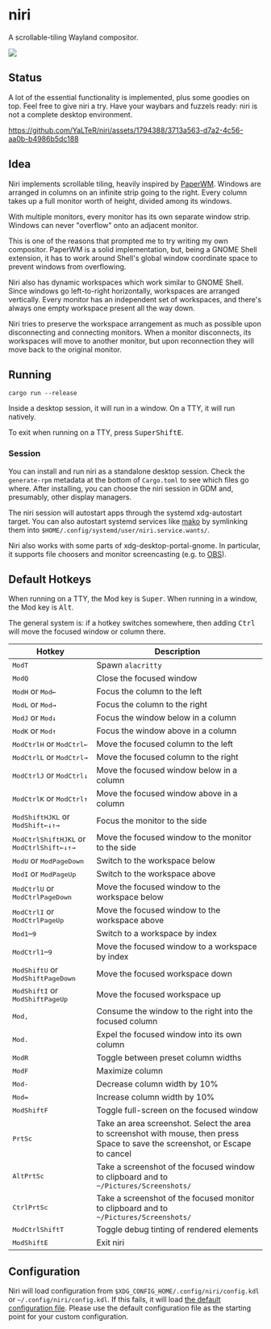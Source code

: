 # niri

A scrollable-tiling Wayland compositor.

![](https://github.com/YaLTeR/niri/assets/1794388/e35fd9e1-105b-4bd5-94c9-207fd6fb3c18)

## Status

A lot of the essential functionality is implemented, plus some goodies on top.
Feel free to give niri a try.
Have your waybars and fuzzels ready: niri is not a complete desktop environment.

https://github.com/YaLTeR/niri/assets/1794388/3713a563-d7a2-4c56-aa0b-b4986b5dc188

## Idea

Niri implements scrollable tiling, heavily inspired by [PaperWM].
Windows are arranged in columns on an infinite strip going to the right.
Every column takes up a full monitor worth of height, divided among its windows.

With multiple monitors, every monitor has its own separate window strip.
Windows can never "overflow" onto an adjacent monitor.

This is one of the reasons that prompted me to try writing my own compositor.
PaperWM is a solid implementation, but, being a GNOME Shell extension, it has to work around Shell's global window coordinate space to prevent windows from overflowing.

Niri also has dynamic workspaces which work similar to GNOME Shell.
Since windows go left-to-right horizontally, workspaces are arranged vertically.
Every monitor has an independent set of workspaces, and there's always one empty workspace present all the way down.

Niri tries to preserve the workspace arrangement as much as possible upon disconnecting and connecting monitors.
When a monitor disconnects, its workspaces will move to another monitor, but upon reconnection they will move back to the original monitor.

## Running

`cargo run --release`

Inside a desktop session, it will run in a window.
On a TTY, it will run natively.

To exit when running on a TTY, press <kbd>Super</kbd><kbd>Shift</kbd><kbd>E</kbd>.

### Session

You can install and run niri as a standalone desktop session.
Check the `generate-rpm` metadata at the bottom of `Cargo.toml` to see which files go where.
After installing, you can choose the niri session in GDM and, presumably, other display managers.

The niri session will autostart apps through the systemd xdg-autostart target.
You can also autostart systemd services like [mako] by symlinking them into `$HOME/.config/systemd/user/niri.service.wants/`.

Niri also works with some parts of xdg-desktop-portal-gnome.
In particular, it supports file choosers and monitor screencasting (e.g. to [OBS]).

## Default Hotkeys

When running on a TTY, the Mod key is <kbd>Super</kbd>.
When running in a window, the Mod key is <kbd>Alt</kbd>.

The general system is: if a hotkey switches somewhere, then adding <kbd>Ctrl</kbd> will move the focused window or column there.

| Hotkey | Description |
| ------ | ----------- |
| <kbd>Mod</kbd><kbd>T</kbd> | Spawn `alacritty` |
| <kbd>Mod</kbd><kbd>Q</kbd> | Close the focused window |
| <kbd>Mod</kbd><kbd>H</kbd> or <kbd>Mod</kbd><kbd>←</kbd> | Focus the column to the left |
| <kbd>Mod</kbd><kbd>L</kbd> or <kbd>Mod</kbd><kbd>→</kbd> | Focus the column to the right |
| <kbd>Mod</kbd><kbd>J</kbd> or <kbd>Mod</kbd><kbd>↓</kbd> | Focus the window below in a column |
| <kbd>Mod</kbd><kbd>K</kbd> or <kbd>Mod</kbd><kbd>↑</kbd> | Focus the window above in a column |
| <kbd>Mod</kbd><kbd>Ctrl</kbd><kbd>H</kbd> or <kbd>Mod</kbd><kbd>Ctrl</kbd><kbd>←</kbd> | Move the focused column to the left |
| <kbd>Mod</kbd><kbd>Ctrl</kbd><kbd>L</kbd> or <kbd>Mod</kbd><kbd>Ctrl</kbd><kbd>→</kbd> | Move the focused column to the right |
| <kbd>Mod</kbd><kbd>Ctrl</kbd><kbd>J</kbd> or <kbd>Mod</kbd><kbd>Ctrl</kbd><kbd>↓</kbd> | Move the focused window below in a column |
| <kbd>Mod</kbd><kbd>Ctrl</kbd><kbd>K</kbd> or <kbd>Mod</kbd><kbd>Ctrl</kbd><kbd>↑</kbd> | Move the focused window above in a column |
| <kbd>Mod</kbd><kbd>Shift</kbd><kbd>H</kbd><kbd>J</kbd><kbd>K</kbd><kbd>L</kbd> or <kbd>Mod</kbd><kbd>Shift</kbd><kbd>←</kbd><kbd>↓</kbd><kbd>↑</kbd><kbd>→</kbd> | Focus the monitor to the side |
| <kbd>Mod</kbd><kbd>Ctrl</kbd><kbd>Shift</kbd><kbd>H</kbd><kbd>J</kbd><kbd>K</kbd><kbd>L</kbd> or <kbd>Mod</kbd><kbd>Ctrl</kbd><kbd>Shift</kbd><kbd>←</kbd><kbd>↓</kbd><kbd>↑</kbd><kbd>→</kbd> | Move the focused window to the monitor to the side |
| <kbd>Mod</kbd><kbd>U</kbd> or <kbd>Mod</kbd><kbd>PageDown</kbd> | Switch to the workspace below |
| <kbd>Mod</kbd><kbd>I</kbd> or <kbd>Mod</kbd><kbd>PageUp</kbd> | Switch to the workspace above |
| <kbd>Mod</kbd><kbd>Ctrl</kbd><kbd>U</kbd> or <kbd>Mod</kbd><kbd>Ctrl</kbd><kbd>PageDown</kbd> | Move the focused window to the workspace below |
| <kbd>Mod</kbd><kbd>Ctrl</kbd><kbd>I</kbd> or <kbd>Mod</kbd><kbd>Ctrl</kbd><kbd>PageUp</kbd> | Move the focused window to the workspace above |
| <kbd>Mod</kbd><kbd>1</kbd>–<kbd>9</kbd> | Switch to a workspace by index |
| <kbd>Mod</kbd><kbd>Ctrl</kbd><kbd>1</kbd>–<kbd>9</kbd> | Move the focused window to a workspace by index |
| <kbd>Mod</kbd><kbd>Shift</kbd><kbd>U</kbd> or <kbd>Mod</kbd><kbd>Shift</kbd><kbd>PageDown</kbd> | Move the focused workspace down |
| <kbd>Mod</kbd><kbd>Shift</kbd><kbd>I</kbd> or <kbd>Mod</kbd><kbd>Shift</kbd><kbd>PageUp</kbd> | Move the focused workspace up |
| <kbd>Mod</kbd><kbd>,</kbd> | Consume the window to the right into the focused column |
| <kbd>Mod</kbd><kbd>.</kbd> | Expel the focused window into its own column |
| <kbd>Mod</kbd><kbd>R</kbd> | Toggle between preset column widths |
| <kbd>Mod</kbd><kbd>F</kbd> | Maximize column |
| <kbd>Mod</kbd><kbd>-</kbd> | Decrease column width by 10% |
| <kbd>Mod</kbd><kbd>=</kbd> | Increase column width by 10% |
| <kbd>Mod</kbd><kbd>Shift</kbd><kbd>F</kbd> | Toggle full-screen on the focused window |
| <kbd>PrtSc</kbd> | Take an area screenshot. Select the area to screenshot with mouse, then press Space to save the screenshot, or Escape to cancel |
| <kbd>Alt</kbd><kbd>PrtSc</kbd> | Take a screenshot of the focused window to clipboard and to `~/Pictures/Screenshots/` |
| <kbd>Ctrl</kbd><kbd>PrtSc</kbd> | Take a screenshot of the focused monitor to clipboard and to `~/Pictures/Screenshots/` |
| <kbd>Mod</kbd><kbd>Ctrl</kbd><kbd>Shift</kbd><kbd>T</kbd> | Toggle debug tinting of rendered elements |
| <kbd>Mod</kbd><kbd>Shift</kbd><kbd>E</kbd> | Exit niri |

## Configuration

Niri will load configuration from `$XDG_CONFIG_HOME/.config/niri/config.kdl` or `~/.config/niri/config.kdl`.
If this fails, it will load [the default configuration file](resources/default-config.kdl).
Please use the default configuration file as the starting point for your custom configuration.

[PaperWM]: https://github.com/paperwm/PaperWM
[mako]: https://github.com/emersion/mako
[OBS]: https://flathub.org/apps/com.obsproject.Studio

